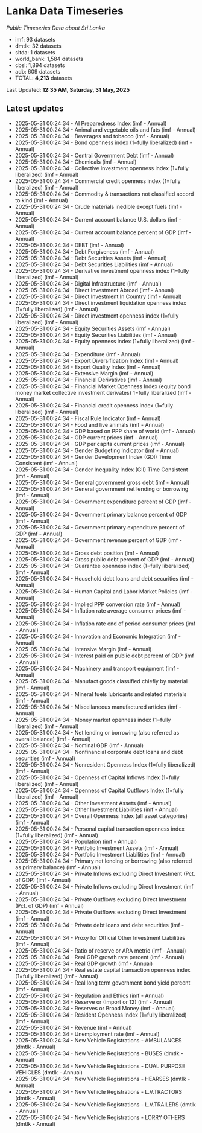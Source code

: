 # Lanka Data Timeseries
*Public Timeseries Data about Sri Lanka*

* imf: 93 datasets
* dmtlk: 32 datasets
* sltda: 1 datasets
* world_bank: 1,584 datasets
* cbsl: 1,894 datasets
* adb: 609 datasets
* TOTAL: **4,213** datasets

Last Updated: **12:35 AM, Saturday, 31 May, 2025**

## Latest updates

* 2025-05-31 00:24:34 - AI Preparedness Index (imf - Annual)
* 2025-05-31 00:24:34 - Animal and vegetable oils and fats (imf - Annual)
* 2025-05-31 00:24:34 - Beverages and tobacco (imf - Annual)
* 2025-05-31 00:24:34 - Bond openness index (1=fully liberalized) (imf - Annual)
* 2025-05-31 00:24:34 - Central Government Debt (imf - Annual)
* 2025-05-31 00:24:34 - Chemicals (imf - Annual)
* 2025-05-31 00:24:34 - Collective investment openness index (1=fully liberalized) (imf - Annual)
* 2025-05-31 00:24:34 - Commercial credit openness index (1=fully liberalized) (imf - Annual)
* 2025-05-31 00:24:34 - Commodity & transactions not classified accord to kind (imf - Annual)
* 2025-05-31 00:24:34 - Crude materials inedible except fuels (imf - Annual)
* 2025-05-31 00:24:34 - Current account balance U.S. dollars (imf - Annual)
* 2025-05-31 00:24:34 - Current account balance percent of GDP (imf - Annual)
* 2025-05-31 00:24:34 - DEBT (imf - Annual)
* 2025-05-31 00:24:34 - Debt Forgiveness (imf - Annual)
* 2025-05-31 00:24:34 - Debt Securities Assets (imf - Annual)
* 2025-05-31 00:24:34 - Debt Securities Liabilities (imf - Annual)
* 2025-05-31 00:24:34 - Derivative investment openness index (1=fully liberalized) (imf - Annual)
* 2025-05-31 00:24:34 - Digital Infrastructure (imf - Annual)
* 2025-05-31 00:24:34 - Direct Investment Abroad (imf - Annual)
* 2025-05-31 00:24:34 - Direct Investment In Country (imf - Annual)
* 2025-05-31 00:24:34 - Direct investment liquidation openness index (1=fully liberalized) (imf - Annual)
* 2025-05-31 00:24:34 - Direct investment openness index (1=fully liberalized) (imf - Annual)
* 2025-05-31 00:24:34 - Equity Securities Assets (imf - Annual)
* 2025-05-31 00:24:34 - Equity Securities Liabilities (imf - Annual)
* 2025-05-31 00:24:34 - Equity openness index (1=fully liberalized) (imf - Annual)
* 2025-05-31 00:24:34 - Expenditure (imf - Annual)
* 2025-05-31 00:24:34 - Export Diversification Index (imf - Annual)
* 2025-05-31 00:24:34 - Export Quality Index (imf - Annual)
* 2025-05-31 00:24:34 - Extensive Margin (imf - Annual)
* 2025-05-31 00:24:34 - Financial Derivatives (imf - Annual)
* 2025-05-31 00:24:34 - Financial Market Openness Index (equity bond money market collective investment derivates) 1=fully liberalized (imf - Annual)
* 2025-05-31 00:24:34 - Financial credit openness index (1=fully liberalized) (imf - Annual)
* 2025-05-31 00:24:34 - Fiscal Rule Indicator (imf - Annual)
* 2025-05-31 00:24:34 - Food and live animals (imf - Annual)
* 2025-05-31 00:24:34 - GDP based on PPP share of world (imf - Annual)
* 2025-05-31 00:24:34 - GDP current prices (imf - Annual)
* 2025-05-31 00:24:34 - GDP per capita current prices (imf - Annual)
* 2025-05-31 00:24:34 - Gender Budgeting Indicator (imf - Annual)
* 2025-05-31 00:24:34 - Gender Development Index (GDI) Time Consistent (imf - Annual)
* 2025-05-31 00:24:34 - Gender Inequality Index (GII) Time Consistent (imf - Annual)
* 2025-05-31 00:24:34 - General government gross debt (imf - Annual)
* 2025-05-31 00:24:34 - General government net lending or borrowing (imf - Annual)
* 2025-05-31 00:24:34 - Government expenditure percent of GDP (imf - Annual)
* 2025-05-31 00:24:34 - Government primary balance percent of GDP (imf - Annual)
* 2025-05-31 00:24:34 - Government primary expenditure percent of GDP (imf - Annual)
* 2025-05-31 00:24:34 - Government revenue percent of GDP (imf - Annual)
* 2025-05-31 00:24:34 - Gross debt position (imf - Annual)
* 2025-05-31 00:24:34 - Gross public debt percent of GDP (imf - Annual)
* 2025-05-31 00:24:34 - Guarantee openness index (1=fully liberalized) (imf - Annual)
* 2025-05-31 00:24:34 - Household debt loans and debt securities (imf - Annual)
* 2025-05-31 00:24:34 - Human Capital and Labor Market Policies (imf - Annual)
* 2025-05-31 00:24:34 - Implied PPP conversion rate (imf - Annual)
* 2025-05-31 00:24:34 - Inflation rate average consumer prices (imf - Annual)
* 2025-05-31 00:24:34 - Inflation rate end of period consumer prices (imf - Annual)
* 2025-05-31 00:24:34 - Innovation and Economic Integration (imf - Annual)
* 2025-05-31 00:24:34 - Intensive Margin (imf - Annual)
* 2025-05-31 00:24:34 - Interest paid on public debt percent of GDP (imf - Annual)
* 2025-05-31 00:24:34 - Machinery and transport equipment (imf - Annual)
* 2025-05-31 00:24:34 - Manufact goods classified chiefly by material (imf - Annual)
* 2025-05-31 00:24:34 - Mineral fuels lubricants and related materials (imf - Annual)
* 2025-05-31 00:24:34 - Miscellaneous manufactured articles (imf - Annual)
* 2025-05-31 00:24:34 - Money market openness index (1=fully liberalized) (imf - Annual)
* 2025-05-31 00:24:34 - Net lending or borrowing (also referred as overall balance) (imf - Annual)
* 2025-05-31 00:24:34 - Nominal GDP (imf - Annual)
* 2025-05-31 00:24:34 - Nonfinancial corporate debt loans and debt securities (imf - Annual)
* 2025-05-31 00:24:34 - Nonresident Openness Index (1=fully liberalized) (imf - Annual)
* 2025-05-31 00:24:34 - Openness of Capital Inflows Index (1=fully liberalized) (imf - Annual)
* 2025-05-31 00:24:34 - Openness of Capital Outflows Index (1=fully liberalized) (imf - Annual)
* 2025-05-31 00:24:34 - Other Investment Assets (imf - Annual)
* 2025-05-31 00:24:34 - Other Investment Liabilities (imf - Annual)
* 2025-05-31 00:24:34 - Overall Openness Index (all asset categories) (imf - Annual)
* 2025-05-31 00:24:34 - Personal capital transaction openness index (1=fully liberalized) (imf - Annual)
* 2025-05-31 00:24:34 - Population (imf - Annual)
* 2025-05-31 00:24:34 - Portfolio Investment Assets (imf - Annual)
* 2025-05-31 00:24:34 - Portfolio Investment Liabilities (imf - Annual)
* 2025-05-31 00:24:34 - Primary net lending or borrowing (also referred as primary balance) (imf - Annual)
* 2025-05-31 00:24:34 - Private Inflows excluding Direct Investment (Pct. of GDP) (imf - Annual)
* 2025-05-31 00:24:34 - Private Inflows excluding Direct Investment (imf - Annual)
* 2025-05-31 00:24:34 - Private Outflows excluding Direct Investment (Pct. of GDP) (imf - Annual)
* 2025-05-31 00:24:34 - Private Outflows excluding Direct Investment (imf - Annual)
* 2025-05-31 00:24:34 - Private debt loans and debt securities (imf - Annual)
* 2025-05-31 00:24:34 - Proxy for Official Other Investment Liabilities (imf - Annual)
* 2025-05-31 00:24:34 - Ratio of reserve or ARA metric (imf - Annual)
* 2025-05-31 00:24:34 - Real GDP growth rate percent (imf - Annual)
* 2025-05-31 00:24:34 - Real GDP growth (imf - Annual)
* 2025-05-31 00:24:34 - Real estate capital transaction openness index (1=fully liberalized) (imf - Annual)
* 2025-05-31 00:24:34 - Real long term government bond yield percent (imf - Annual)
* 2025-05-31 00:24:34 - Regulation and Ethics (imf - Annual)
* 2025-05-31 00:24:34 - Reserve or (Import or 12) (imf - Annual)
* 2025-05-31 00:24:34 - Reserves or Broad Money (imf - Annual)
* 2025-05-31 00:24:34 - Resident Openness Index (1=fully liberalized) (imf - Annual)
* 2025-05-31 00:24:34 - Revenue (imf - Annual)
* 2025-05-31 00:24:34 - Unemployment rate (imf - Annual)
* 2025-05-31 00:24:34 - New Vehicle Registrations - AMBULANCES (dmtlk - Annual)
* 2025-05-31 00:24:34 - New Vehicle Registrations - BUSES (dmtlk - Annual)
* 2025-05-31 00:24:34 - New Vehicle Registrations - DUAL PURPOSE VEHICLES (dmtlk - Annual)
* 2025-05-31 00:24:34 - New Vehicle Registrations - HEARSES (dmtlk - Annual)
* 2025-05-31 00:24:34 - New Vehicle Registrations - L.V.TRACTORS (dmtlk - Annual)
* 2025-05-31 00:24:34 - New Vehicle Registrations - L.V.TRAILERS (dmtlk - Annual)
* 2025-05-31 00:24:34 - New Vehicle Registrations - LORRY OTHERS (dmtlk - Annual)